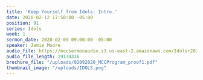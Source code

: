 ```yaml
---
title: 'Keep Yourself from Idols: Intro.'
date: 2020-02-12 17:50:00 -05:00
position: 91
series: Idols
week: 1
sermon_date: 2020-02-09 09:00:00 -05:00
speaker: Jamie Moore
audio_file: https://mccsermonaudio.s3.us-east-2.amazonaws.com/Idols+2020/Week+1+Intro_+Keep+Yourself+from+Idols.lite.mp3
audio_file_length: 19134336
brochure_file: "/uploads/02092020_MCCProgram_proof1.pdf"
thumbnail_image: "/uploads/IDOLS.png"
---
```


